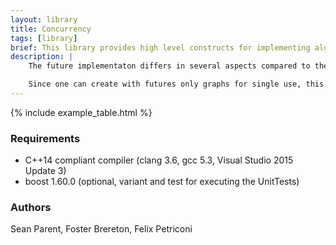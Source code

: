 ```yaml
---
layout: library
title: Concurrency
tags: [library]
brief: This library provides high level constructs for implementing algorithms that eases the use of multiple CPU cores while minimizing the contention.
description: |    
    The future implementaton differs in several aspects compared to the C++11/14/17 standard futures: It provides continuations and joins, which were just added in a C++17 TS. But more important this futures propagate values through the graph and not futures. This allows an easy way of creating splits. That means a single future can have multiple continuations into different directions. An other important difference is that the futures support cancellation. So if one is not anymore interested in the result of a future, then one can destroy the future without the need to wait until the future is fullfilled, as it is the case with `std::future` (and `boost::future`). An already started future will run until its end, but will not trigger any continuation. So in all these cases, all chained continuations will never be triggered. Additionally the future interface is designed in a way, that one can use build in or custom build executors. 

    Since one can create with futures only graphs for single use, this library provides as well channels. With these channels one can build graphs, that can be used for multiple invocations.
---
```


{% include example_table.html %}

### Requirements

* C++14 compliant compiler (clang 3.6, gcc 5.3, Visual Studio 2015 Update 3)
* boost 1.60.0 (optional, variant and test for executing the UnitTests)

### Authors
Sean Parent, Foster Brereton, Felix Petriconi
